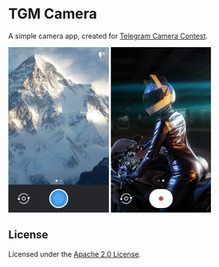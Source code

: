 TGM Camera
==========

A simple camera app, created for [Telegram Camera Contest][1].

<img width="40%" src=".github/Camera_Rear.png" />
<img width="40%" src=".github/Video_Take.png" />

License
-------

Licensed under the [Apache 2.0 License][2].

[1]: https://vk.com/wall-55882680_83
[2]: LICENSE
